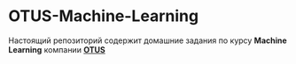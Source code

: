 # OTUS-Machine-Learning

Настоящий репозиторий содержит домашние задания по курсу **Machine Learning**
компании **[OTUS](https://otus.ru/)**
